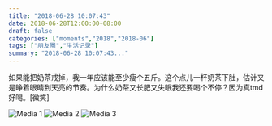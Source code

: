 ```yaml
---
title: "2018-06-28 10:07:43"
date: 2018-06-28T12:00:00+08:00
draft: false
categories: ["moments","2018","2018-06"]
tags: ["朋友圈","生活记录"]
summary: "2018-06-28 10:07:43..."
---
```


如果能把奶茶戒掉，我一年应该能至少瘦个五斤。这个点儿一杯奶茶下肚，估计又是睁着眼睛到天亮的节奏。为什么奶茶又长肥又失眠我还要喝个不停？因为真tmd好喝。[微笑]

![Media 1](/Moments/photos/2018-06-28/201806281007430.jpg)
![Media 2](/Moments/photos/2018-06-28/201806281007431.jpg)
![Media 3](/Moments/photos/2018-06-28/201806281007432.jpg)

